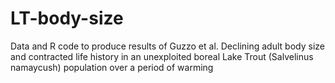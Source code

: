 # LT-body-size
Data and R code to produce results of Guzzo et al. Declining adult body size and contracted life history in an unexploited boreal Lake Trout (Salvelinus namaycush) population over a period of warming
